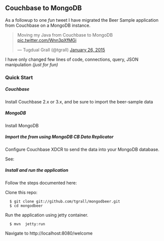 ## Couchbase to MongoDB

As a followup to one *fun* tweet I have migrated the Beer Sample application from Couchbase on a MongoDB instance.

<blockquote class="twitter-tweet" lang="en"><p>Moving my Java from Couchbase to MongoDB <a href="http://t.co/Wnn3pXfMGi">pic.twitter.com/Wnn3pXfMGi</a></p>&mdash; Tugdual Grall (@tgrall) <a href="https://twitter.com/tgrall/status/559664540041117696">January 26, 2015</a></blockquote>
<script async src="//platform.twitter.com/widgets.js" charset="utf-8"></script>

I have only changed few lines of code, connections, query, JSON manipulation *(just for fun)*


### Quick Start

##### Couchbase

Install Couchbase 2.x or 3.x, and be sure to import the beer-sample data


##### MongoDB

Install MongoDB


##### Import the from using MongoDB CB Data Replicator

Configure Couchbase XDCR to send the data into your MongoDB database.

See:


##### Install and run the application

Follow the steps documented here:


Clone this repo:

```
  $ git clone git://github.com/tgrall/mongodbeer.git
  $ cd mongodbeer
```

Run the application using jetty container.

```
  $ mvn  jetty:run
```

Navigate to http://localhost:8080/welcome
